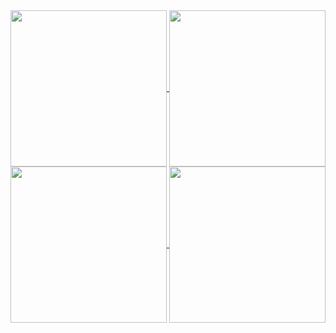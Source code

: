 <a href="https://github.com/anuraghazra/github-readme-stats#gh-dark-mode-only">
  <img height=250 align="center" src="https://github-readme-stats.vercel.app/api?username=bissakov&hide_rank=true&show_icons=true&include_all_commits=true&card_width=270px&theme=dark#gh-dark-mode-only" />
</a>
<a href="https://github.com/anuraghazra/github-readme-stats#gh-light-mode-only">
  <img height=250 align="center" src="https://github-readme-stats.vercel.app/api?username=bissakov&rank_icon=github&theme=default#gh-light-mode-only" />
</a>
<a href="https://github.com/anuraghazra/github-readme-stats#gh-dark-mode-only">
  <img height=250 align="center" src="https://github-readme-stats.vercel.app/api/top-langs/?username=bissakov&layout=compact&langs_count=12&size_weight=0.5&count_weight=0.5&card_width=360&theme=dark#gh-dark-mode-only" />
</a>
<a href="https://github.com/anuraghazra/github-readme-stats#gh-light-mode-only">
  <img height=250 align="center" src="https://github-readme-stats.vercel.app/api/top-langs/?username=bissakov&layout=compact&langs_count=12&size_weight=0.5&count_weight=0.5&card_width=360&theme=default#gh-light-mode-only" />
</a>
